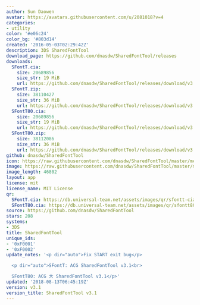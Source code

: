 ```yaml
---
author: Sun Daowen
avatar: https://avatars.githubusercontent.com/u/2081018?v=4
categories:
- utility
color: '#e06c24'
color_bg: '#803d14'
created: '2016-05-03T02:29:42Z'
description: 3DS SharedFontTool
download_page: https://github.com/dnasdw/SharedFontTool/releases
downloads:
  SFontT.cia:
    size: 20689856
    size_str: 19 MiB
    url: https://github.com/dnasdw/SharedFontTool/releases/download/v3.1/SFontT.cia
  SFontT.zip:
    size: 38110427
    size_str: 36 MiB
    url: https://github.com/dnasdw/SharedFontTool/releases/download/v3.1/SFontT.zip
  SFontT80.cia:
    size: 20689856
    size_str: 19 MiB
    url: https://github.com/dnasdw/SharedFontTool/releases/download/v3.1/SFontT80.cia
  SFontT80.zip:
    size: 38112086
    size_str: 36 MiB
    url: https://github.com/dnasdw/SharedFontTool/releases/download/v3.1/SFontT80.zip
github: dnasdw/SharedFontTool
icon: https://raw.githubusercontent.com/dnasdw/SharedFontTool/master/meta/icon_3ds.png
image: https://raw.githubusercontent.com/dnasdw/SharedFontTool/master/meta/banner_3ds.png
image_length: 46802
layout: app
license: mit
license_name: MIT License
qr:
  SFontT.cia: https://db.universal-team.net/assets/images/qr/sfontt-cia.png
  SFontT80.cia: https://db.universal-team.net/assets/images/qr/sfontt80-cia.png
source: https://github.com/dnasdw/SharedFontTool
stars: 208
systems:
- 3DS
title: SharedFontTool
unique_ids:
- '0xF0001'
- '0xF0002'
update_notes: '<p dir="auto">Fix START exit bug</p>

  <p dir="auto">SFontT: ACG SharedFontTool v3.1<br>

  SFontT80: ACG 大 SharedFontTool v3.1</p>'
updated: '2018-08-13T06:45:19Z'
version: v3.1
version_title: SharedFontTool v3.1
---
```

